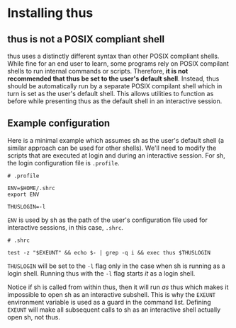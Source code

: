 # Installing thus

## thus is not a POSIX compliant shell

thus uses a distinctly different syntax than other POSIX compliant shells. While fine for an end user to learn, some programs rely on POSIX compilant shells to run internal commands or scripts. Therefore, **it is not recommended that thus be set to the user's default shell**. Instead, thus should be automatically run by a separate POSIX compilant shell which in turn is set as the user's default shell. This allows utilities to function as before while presenting thus as the default shell in an interactive session.

## Example configuration

Here is a minimal example which assumes sh as the user's default shell (a similar approach can be used for other shells). We'll need to modify the scripts that are executed at login and during an interactive session. For sh, the login configuration file is `.profile`.

```console
# .profile

ENV=$HOME/.shrc
export ENV

THUSLOGIN=-l
```

`ENV` is used by sh as the path of the user's configuration file used for interactive sessions, in this case, `.shrc`.

```console
# .shrc

test -z "$EXEUNT" && echo $- | grep -q i && exec thus $THUSLOGIN
```

`THUSLOGIN` will be set to the `-l` flag only in the case when sh is running as a login shell. Running thus with the `-l` flag starts *it* as a login shell.

Notice if sh is called from within thus, then it will run *as* thus which makes it impossible to open sh as an interactive subshell. This is why the `EXEUNT` environment variable is used as a guard in the command list. Defining `EXEUNT` will make all subsequent calls to sh as an interactive shell actually open sh, not thus.
